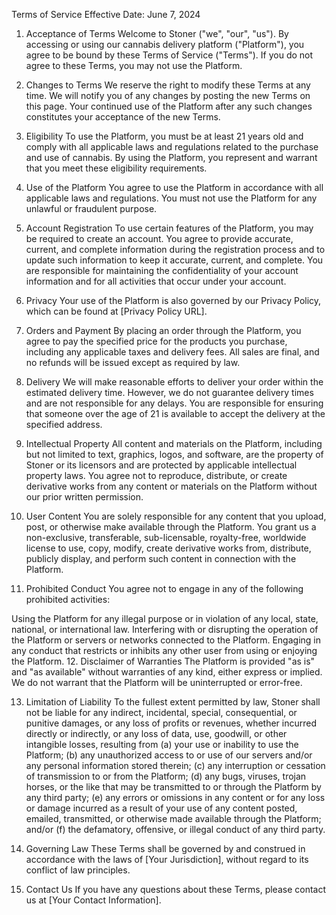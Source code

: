 Terms of Service
Effective Date: June 7, 2024

1. Acceptance of Terms
Welcome to Stoner ("we", "our", "us"). By accessing or using our cannabis delivery platform ("Platform"), you agree to be bound by these Terms of Service ("Terms"). If you do not agree to these Terms, you may not use the Platform.

2. Changes to Terms
We reserve the right to modify these Terms at any time. We will notify you of any changes by posting the new Terms on this page. Your continued use of the Platform after any such changes constitutes your acceptance of the new Terms.

3. Eligibility
To use the Platform, you must be at least 21 years old and comply with all applicable laws and regulations related to the purchase and use of cannabis. By using the Platform, you represent and warrant that you meet these eligibility requirements.

4. Use of the Platform
You agree to use the Platform in accordance with all applicable laws and regulations. You must not use the Platform for any unlawful or fraudulent purpose.

5. Account Registration
To use certain features of the Platform, you may be required to create an account. You agree to provide accurate, current, and complete information during the registration process and to update such information to keep it accurate, current, and complete. You are responsible for maintaining the confidentiality of your account information and for all activities that occur under your account.

6. Privacy
Your use of the Platform is also governed by our Privacy Policy, which can be found at [Privacy Policy URL].

7. Orders and Payment
By placing an order through the Platform, you agree to pay the specified price for the products you purchase, including any applicable taxes and delivery fees. All sales are final, and no refunds will be issued except as required by law.

8. Delivery
We will make reasonable efforts to deliver your order within the estimated delivery time. However, we do not guarantee delivery times and are not responsible for any delays. You are responsible for ensuring that someone over the age of 21 is available to accept the delivery at the specified address.

9. Intellectual Property
All content and materials on the Platform, including but not limited to text, graphics, logos, and software, are the property of Stoner or its licensors and are protected by applicable intellectual property laws. You agree not to reproduce, distribute, or create derivative works from any content or materials on the Platform without our prior written permission.

10. User Content
You are solely responsible for any content that you upload, post, or otherwise make available through the Platform. You grant us a non-exclusive, transferable, sub-licensable, royalty-free, worldwide license to use, copy, modify, create derivative works from, distribute, publicly display, and perform such content in connection with the Platform.

11. Prohibited Conduct
You agree not to engage in any of the following prohibited activities:

Using the Platform for any illegal purpose or in violation of any local, state, national, or international law.
Interfering with or disrupting the operation of the Platform or servers or networks connected to the Platform.
Engaging in any conduct that restricts or inhibits any other user from using or enjoying the Platform.
12. Disclaimer of Warranties
The Platform is provided "as is" and "as available" without warranties of any kind, either express or implied. We do not warrant that the Platform will be uninterrupted or error-free.

13. Limitation of Liability
To the fullest extent permitted by law, Stoner shall not be liable for any indirect, incidental, special, consequential, or punitive damages, or any loss of profits or revenues, whether incurred directly or indirectly, or any loss of data, use, goodwill, or other intangible losses, resulting from (a) your use or inability to use the Platform; (b) any unauthorized access to or use of our servers and/or any personal information stored therein; (c) any interruption or cessation of transmission to or from the Platform; (d) any bugs, viruses, trojan horses, or the like that may be transmitted to or through the Platform by any third party; (e) any errors or omissions in any content or for any loss or damage incurred as a result of your use of any content posted, emailed, transmitted, or otherwise made available through the Platform; and/or (f) the defamatory, offensive, or illegal conduct of any third party.

14. Governing Law
These Terms shall be governed by and construed in accordance with the laws of [Your Jurisdiction], without regard to its conflict of law principles.

15. Contact Us
If you have any questions about these Terms, please contact us at [Your Contact Information].
